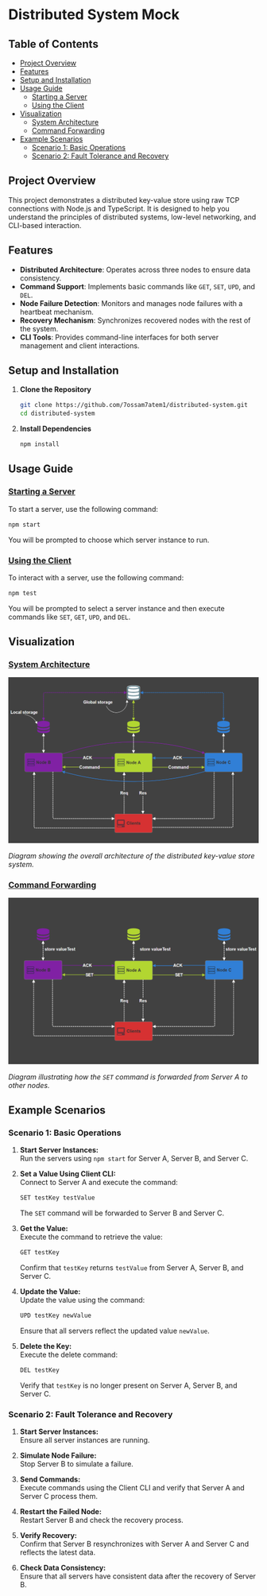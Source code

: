 # Distributed System Mock

## Table of Contents

- [Project Overview](#project-overview)
- [Features](#features)
- [Setup and Installation](#setup-and-installation)
- [Usage Guide](#usage-guide)
  - [Starting a Server](#starting-a-server)
  - [Using the Client](#using-the-client)
- [Visualization](#visualization)
  - [System Architecture](#system-architecture)
  - [Command Forwarding](#command-forwarding)
- [Example Scenarios](#example-scenarios)
  - [Scenario 1: Basic Operations](#scenario-1-basic-operations)
  - [Scenario 2: Fault Tolerance and Recovery](#scenario-2-fault-tolerance-and-recovery)

## Project Overview

This project demonstrates a distributed key-value store using raw TCP connections with Node.js and TypeScript. It is designed to help you understand the principles of distributed systems, low-level networking, and CLI-based interaction.

## Features

- **Distributed Architecture**: Operates across three nodes to ensure data consistency.
- **Command Support**: Implements basic commands like `GET`, `SET`, `UPD`, and `DEL`.
- **Node Failure Detection**: Monitors and manages node failures with a heartbeat mechanism.
- **Recovery Mechanism**: Synchronizes recovered nodes with the rest of the system.
- **CLI Tools**: Provides command-line interfaces for both server management and client interactions.

## Setup and Installation

1. **Clone the Repository**

   ```bash
   git clone https://github.com/7ossam7atem1/distributed-system.git
   cd distributed-system
   ```

2. **Install Dependencies**

   ```bash
   npm install
   ```

## Usage Guide

### [Starting a Server](#starting-a-server)

To start a server, use the following command:

```bash
npm start
```

You will be prompted to choose which server instance to run.

### [Using the Client](#using-the-client)

To interact with a server, use the following command:

```bash
npm test
```

You will be prompted to select a server instance and then execute commands like `SET`, `GET`, `UPD`, and `DEL`.

## Visualization

### [System Architecture](#system-architecture)

![System Architecture Diagram](/public/Full%20Archeticture/Archeticture.png)

_Diagram showing the overall architecture of the distributed key-value store system._

### [Command Forwarding](#command-forwarding)

![Command Forwarding Diagram](/public/sample%20commands/SET-Command-diagram.png)

_Diagram illustrating how the `SET` command is forwarded from Server A to other nodes._

## Example Scenarios

### Scenario 1: Basic Operations

1. **Start Server Instances:**  
   Run the servers using `npm start` for Server A, Server B, and Server C.

2. **Set a Value Using Client CLI:**  
   Connect to Server A and execute the command:

   ```bash
   SET testKey testValue
   ```

   The `SET` command will be forwarded to Server B and Server C.

3. **Get the Value:**  
   Execute the command to retrieve the value:

   ```bash
   GET testKey
   ```

   Confirm that `testKey` returns `testValue` from Server A, Server B, and Server C.

4. **Update the Value:**  
   Update the value using the command:

   ```bash
   UPD testKey newValue
   ```

   Ensure that all servers reflect the updated value `newValue`.

5. **Delete the Key:**  
   Execute the delete command:

   ```bash
   DEL testKey
   ```

   Verify that `testKey` is no longer present on Server A, Server B, and Server C.

### Scenario 2: Fault Tolerance and Recovery

1. **Start Server Instances:**  
   Ensure all server instances are running.

2. **Simulate Node Failure:**  
   Stop Server B to simulate a failure.

3. **Send Commands:**  
   Execute commands using the Client CLI and verify that Server A and Server C process them.

4. **Restart the Failed Node:**  
   Restart Server B and check the recovery process.

5. **Verify Recovery:**  
   Confirm that Server B resynchronizes with Server A and Server C and reflects the latest data.

6. **Check Data Consistency:**  
   Ensure that all servers have consistent data after the recovery of Server B.


